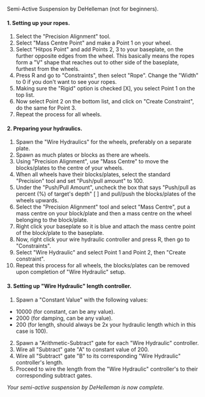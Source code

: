 Semi-Active Suspension by DeHelleman (not for beginners).

#### 1. Setting up your ropes.
1. Select the "Precision Alignment" tool.
2. Select "Mass Centre Point" and make a Point 1 on your wheel.
3. Select "Hitpos Point" and add Points 2, 3 to your baseplate, on the further opposite edges from the wheel.
This basically means the ropes form a "V" shape that reaches out to other side of the baseplate, furthest from the wheels.
4. Press R and go to "Constraints", then select "Rope". Change the "Width" to 0 if you don't want to see your ropes.
5. Making sure the "Rigid" option is checked [X], you select Point 1 on the top list.
6. Now select Point 2 on the bottom list, and click on "Create Constraint", do the same for Point 3.
7. Repeat the process for all wheels.

#### 2. Preparing your hydraulics.
1. Spawn the "Wire Hydraulics" for the wheels, preferably on a separate plate.
2. Spawn as much plates or blocks as there are wheels.
3. Using "Precision Alignment", use "Mass Centre" to move the blocks/plates to the centre of your wheels.
4. When all wheels have their blocks/plates, select the standard "Precision" tool and set "Push/pull amount" to 100.
5. Under the "Push/Pull Amount", uncheck the box that says "Push/pull as percent (%) of target's depth" [ ] and pull/push the blocks/plates of the wheels upwards.
6. Select the "Precision Alignment" tool and select "Mass Centre", 
put a mass centre on your block/plate and then a mass centre on the wheel belonging to the block/plate.
7. Right click your baseplate so it is blue and attach the mass centre point of the block/plate to the baseplate.
8. Now, right click your wire hydraulic controller and press R, then go to "Constraints".
9. Select "Wire Hydraulic" and select Point 1 and Point 2, then "Create constraint".
10. Repeat this process for all wheels, the blocks/plates can be removed upon completion of "Wire Hydraulic" setup.

#### 3. Setting up "Wire Hydraulic" length controller.
1. Spawn a "Constant Value" with the following values:<br>
- 10000 (for constant, can be any value).
- 2000 (for damping, can be any value).
- 200 (for length, should always be 2x your hydraulic length which in this case is 100).
2. Spawn a "Arithmetic-Subtract" gate for each "Wire Hydraulic" controller.
3. Wire all "Subtract" gate "A" to constant value of 200.
4. Wire all "Subtract" gate "B" to its corresponding "Wire Hydraulic" controller's length.
5. Proceed to wire the length from the "Wire Hydraulic" controller's to their corresponding subtract gates.

*Your semi-active suspension by DeHelleman is now complete.*

